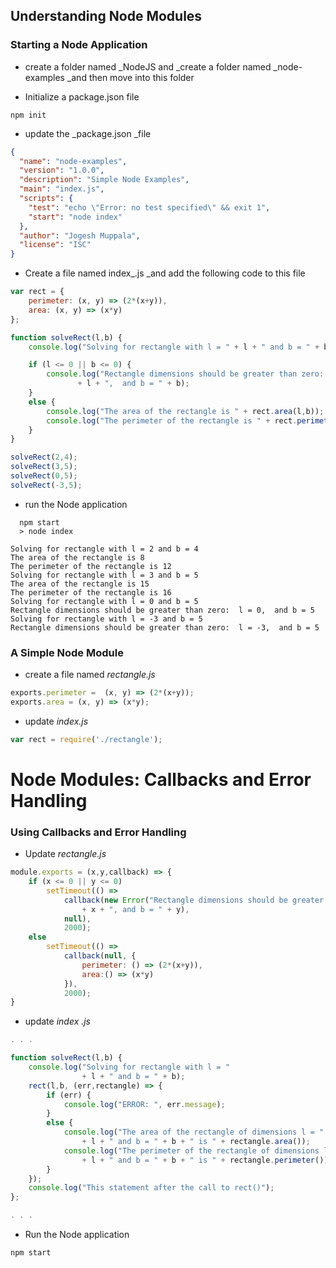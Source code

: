 ## Understanding Node Modules



### Starting a Node Application

* create a folder named _NodeJS and _create a folder named _node-examples _and then move into this folder

* Initialize a package.json file

```
npm init
```

* update the  _package.json _file

```json
{
  "name": "node-examples",
  "version": "1.0.0",
  "description": "Simple Node Examples",
  "main": "index.js",
  "scripts": {
    "test": "echo \"Error: no test specified\" && exit 1",
    "start": "node index"
  },
  "author": "Jogesh Muppala",
  "license": "ISC"
}

```

* Create a file named index_.js _and add the following code to this file

```js
var rect = {
	perimeter: (x, y) => (2*(x+y)),
	area: (x, y) => (x*y)
};

function solveRect(l,b) {
    console.log("Solving for rectangle with l = " + l + " and b = " + b);

    if (l <= 0 || b <= 0) {
        console.log("Rectangle dimensions should be greater than zero:  l = "
               + l + ",  and b = " + b);
    }
    else {
	    console.log("The area of the rectangle is " + rect.area(l,b));
	    console.log("The perimeter of the rectangle is " + rect.perimeter(l,b));
    }
}

solveRect(2,4);
solveRect(3,5);
solveRect(0,5);
solveRect(-3,5);
```

* run the Node application

```
  npm start
  > node index

Solving for rectangle with l = 2 and b = 4
The area of the rectangle is 8
The perimeter of the rectangle is 12
Solving for rectangle with l = 3 and b = 5
The area of the rectangle is 15
The perimeter of the rectangle is 16
Solving for rectangle with l = 0 and b = 5
Rectangle dimensions should be greater than zero:  l = 0,  and b = 5
Solving for rectangle with l = -3 and b = 5
Rectangle dimensions should be greater than zero:  l = -3,  and b = 5
```

 

### A Simple Node Module

* create a file named _rectangle.js_

```js
exports.perimeter =  (x, y) => (2*(x+y));
exports.area = (x, y) => (x*y);
```

* update _index.js_

```js
var rect = require('./rectangle');
```

# Node Modules: Callbacks and Error Handling

### Using Callbacks and Error Handling

* Update _rectangle.js_

```js
module.exports = (x,y,callback) => {
    if (x <= 0 || y <= 0)
        setTimeout(() => 
            callback(new Error("Rectangle dimensions should be greater than zero: l = "
                + x + ", and b = " + y), 
            null),
            2000);
    else
        setTimeout(() => 
            callback(null, {
                perimeter: () => (2*(x+y)),
                area:() => (x*y)
            }), 
            2000);
}
```

* update _index .js_

```js
. . .

function solveRect(l,b) {
    console.log("Solving for rectangle with l = "
                + l + " and b = " + b);
    rect(l,b, (err,rectangle) => {
        if (err) {
	        console.log("ERROR: ", err.message);
	    }
        else {
            console.log("The area of the rectangle of dimensions l = "
                + l + " and b = " + b + " is " + rectangle.area());
            console.log("The perimeter of the rectangle of dimensions l = "
                + l + " and b = " + b + " is " + rectangle.perimeter());
        }
    });
    console.log("This statement after the call to rect()");
};

. . .
```

* Run the Node application

```
npm start

```



